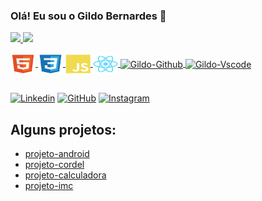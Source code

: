 
### Olá! Eu sou o Gildo Bernardes 👋

  <div>
    <a href="https://github.com/gildobernardes">
    <img height="180em" src="https://github-readme-stats.vercel.app/api?username=gildobernardes&show_icons=true&theme=dracula&include_all_commits=true&count_private=true"/>
    <img height="180em" src="https://github-readme-stats.vercel.app/api/top-langs/?username=gildobernardes&layout=compact_compact&langs_count=7&theme=dracula"/>
  </div>


<div style="display: inline_block"><br>
  <img align="center" alt="Gildo-HTML" height="30" width="40" src="https://raw.githubusercontent.com/devicons/devicon/master/icons/html5/html5-original.svg">
  <img align="center" alt="Gildo-CSS" height="30" width="40" src="https://raw.githubusercontent.com/devicons/devicon/master/icons/css3/css3-original.svg">
  <img align="center" alt="Gildo-Js" height="30" width="40" src="https://raw.githubusercontent.com/devicons/devicon/master/icons/javascript/javascript-plain.svg">
  <img align="center" alt="Gildo-React" height="30" width="40" src="https://raw.githubusercontent.com/devicons/devicon/master/icons/react/react-original.svg">
  <img align="center" alt="Gildo-Github" height="30" width="40" src="https://cdn.jsdelivr.net/gh/devicons/devicon/icons/github/github-original.svg" />
  <img align="center" alt="Gildo-Vscode" height="30" width="40" src="https://cdn.jsdelivr.net/gh/devicons/devicon/icons/vscode/vscode-original.svg" />
</div><br/>

[![Linkedin](https://img.shields.io/badge/LinkedIn-0077B5?style=for-the-badge&logo=linkedin&logoColor=white)](https://www.linkedin.com/in/gildo-bernardes-853924197)
[![GitHub](https://img.shields.io/badge/GitHub-100000?style=for-the-badge&logo=github&logoColor=white)](https://github.com/GILDOBERNARDES)
[![Instagram](https://img.shields.io/badge/Instagram-E4405F?style=for-the-badge&logo=instagram&logoColor=white)](https://www.instagram.com/gildobernardes/)

## Alguns projetos:
- [projeto-android](https://gildobernardes.github.io/projeto-android/#)
- [projeto-cordel](https://gildobernardes.github.io/projeto-cordel/)
- [projeto-calculadora](https://gildobernardes.github.io/projeto-calculadora/)
- [projeto-imc](https://gildobernardes.github.io/projeto-imc/)
